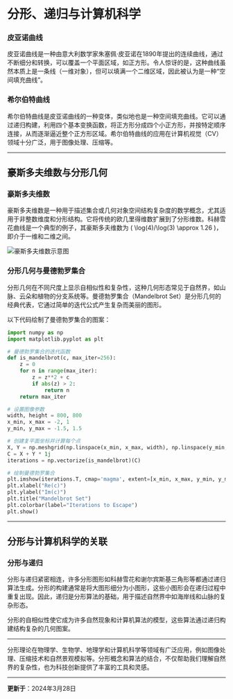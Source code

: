 

# 分形、递归与计算机科学

### 皮亚诺曲线
皮亚诺曲线是一种由意大利数学家朱塞佩·皮亚诺在1890年提出的连续曲线，通过不断细分和转换，可以覆盖一个平面区域，如正方形。令人惊讶的是，这种曲线虽然本质上是一条线（一维对象），但可以填满一个二维区域，因此被认为是一种“空间填充曲线”。

### 希尔伯特曲线
希尔伯特曲线是皮亚诺曲线的一种变体，类似地也是一种空间填充曲线。它可以通过递归构建，利用四个基本变换函数，将正方形分成四个小正方形，并按特定顺序连接，从而逐渐逼近整个正方形区域。希尔伯特曲线的应用在计算机视觉（CV）领域十分广泛，用于图像处理、压缩等。

---

## 豪斯多夫维数与分形几何

### 豪斯多夫维数
豪斯多夫维数是一种用于描述集合或几何对象空间结构复杂度的数学概念，尤其适用于非整数维度和分形结构。它将传统的欧几里得维数扩展到了分形维数。科赫雪花曲线是一个典型的例子，其豪斯多夫维数为 \( \log(4)/\log(3) \approx 1.26 \)，即介于一维和二维之间。

![豪斯多夫维数示意图](https://img.imotao.com/i/2024/03/05/65e6b8c4c8abf.png)

### 分形几何与曼德勃罗集合
分形几何在不同尺度上显示自相似性和复杂性，这种几何形态常见于自然界，如山脉、云朵和植物的分支系统等。曼德勃罗集合（Mandelbrot Set）是分形几何的经典代表，它通过简单的迭代公式产生复杂而美丽的图形。

以下代码绘制了曼德勃罗集合的图案：

```python
import numpy as np
import matplotlib.pyplot as plt

# 曼德勃罗集合的迭代函数
def is_mandelbrot(c, max_iter=256):
    z = 0
    for n in range(max_iter):
        z = z**2 + c
        if abs(z) > 2:
            return n
    return max_iter

# 设置图像参数
width, height = 800, 800
x_min, x_max = -2, 1
y_min, y_max = -1.5, 1.5

# 创建复平面坐标并计算每个点
X, Y = np.meshgrid(np.linspace(x_min, x_max, width), np.linspace(y_min, y_max, height))
C = X + Y * 1j
iterations = np.vectorize(is_mandelbrot)(C)

# 绘制曼德勃罗集合
plt.imshow(iterations.T, cmap='magma', extent=[x_min, x_max, y_min, y_max])
plt.xlabel("Re(c)")
plt.ylabel("Im(c)")
plt.title("Mandelbrot Set")
plt.colorbar(label="Iterations to Escape")
plt.show()
```

---

## 分形与计算机科学的关联

### 分形与递归
分形与递归紧密相连，许多分形图形如科赫雪花和谢尔宾斯基三角形等都通过递归算法生成。分形的构建通常是将大图形细分为小图形，这些小图形会在递归过程中重复出现。因此，递归是分形算法的基础，用于描述自然界中如海岸线和山脉的复杂形态。

分形的自相似性使它成为许多自然现象和计算机算法的模型，这些算法通过递归构建结构复杂的几何图案。

---

分形理论在物理学、生物学、地理学和计算机科学等领域有广泛应用，例如图像处理、压缩技术和自然景观模拟等。分形概念和算法的结合，不仅帮助我们理解自然界的复杂性，也为科技创新提供了丰富的工具和灵感。

---
**更新于**：2024年3月28日